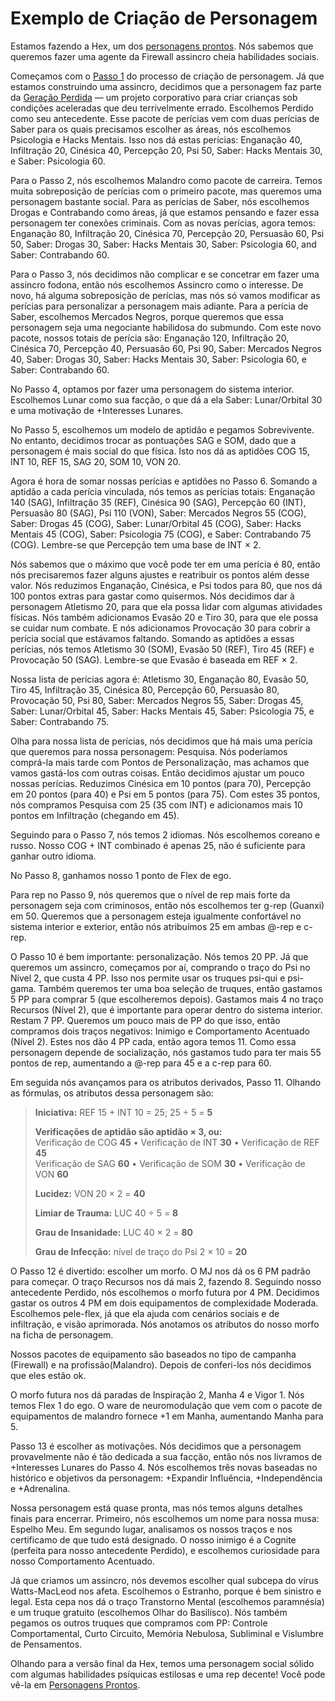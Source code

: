 # Exemplo de Criação de Personagem

Estamos fazendo a Hex, um dos [personagens prontos](../05/00-sample-characters.md). Nós sabemos que queremos fazer uma agente da Firewall assincro cheia habilidades sociais.

Começamos com o [Passo 1](../04/04-step-1-background.md) do processo de criação de personagem. Já que estamos construindo uma assincro, decidimos que a personagem faz parte da [Geração Perdida](../08/06-family-and-children.md#the-lost) — um projeto corporativo para criar crianças sob condições aceleradas que deu terrivelmente errado. Escolhemos Perdido como seu antecedente. Esse pacote de perícias vem com duas perícias de Saber para os quais precisamos escolher as áreas, nós escolhemos Psicologia e Hacks Mentais. Isso nos dá estas perícias: Enganação 40, Infiltração 20, Cinésica 40, Percepção 20, Psi 50, Saber: Hacks Mentais 30, e Saber: Psicologia 60.

Para o Passo 2, nós escolhemos Malandro como pacote de carreira. Temos muita sobreposição de perícias com o primeiro pacote, mas queremos uma personagem bastante social. Para as perícias de Saber, nós escolhemos Drogas e Contrabando como áreas, já que estamos pensando e fazer essa personagem ter conexões criminais. Com as novas perícias, agora temos: Enganação 80, Infiltração 20, Cinésica 70, Percepção 20, Persuasão 60, Psi 50, Saber: Drogas 30, Saber: Hacks Mentais 30, Saber: Psicologia 60, and Saber: Contrabando 60.

Para o Passo 3, nós decidimos não complicar e se concetrar em fazer uma assincro fodona, então nós escolhemos Assincro como o interesse. De novo, há alguma sobreposição de perícias, mas nós só vamos modificar as perícias para personalizar a personagem mais adiante. Para a perícia de Saber, escolhemos Mercados Negros, porque queremos que essa personagem seja uma negociante habilidosa do submundo. Com este novo pacote, nossos totais de perícia são: Enganação 120, Infiltração 20, Cinésica 70, Percepção 40, Persuasão 60, Psi 90, Saber: Mercados Negros 40, Saber: Drogas 30, Saber: Hacks Mentais 30, Saber: Psicologia 60, e Saber: Contrabando 60.

No Passo 4, optamos por fazer uma personagem do sistema interior. Escolhemos Lunar como sua facção, o que dá a ela Saber: Lunar/Orbital 30 e uma motivação de +Interesses Lunares.

No Passo 5, escolhemos um modelo de aptidão e pegamos Sobrevivente. No entanto, decidimos trocar as pontuações SAG e SOM, dado que a personagem é mais social do que física. Isto nos dá as aptidões COG 15, INT 10, REF 15, SAG 20, SOM 10, VON 20.

Agora é hora de somar nossas perícias e aptidões no Passo 6. Somando a aptidão a cada perícia vinculada, nós temos as perícias totais: Enganação 140 (SAG), Infiltração 35 (REF), Cinésica 90 (SAG), Percepção 60 (INT), Persuasão 80 (SAG), Psi 110 (VON), Saber: Mercados Negros 55 (COG), Saber: Drogas 45 (COG), Saber: Lunar/Orbital 45 (COG), Saber: Hacks Mentais 45 (COG), Saber: Psicologia 75 (COG), e Saber: Contrabando 75 (COG). Lembre-se que Percepção tem uma base de INT × 2.

Nós sabemos que o máximo que você pode ter em uma perícia é 80, então nós precisaremos fazer alguns ajustes e reatribuir os pontos além desse valor. Nós reduzimos Enganação, Cinésica, e Psi todos para 80, que nos dá 100 pontos extras para gastar como quisermos. Nós decidimos dar à personagem Atletismo 20, para que ela possa lidar com algumas atividades físicas. Nós também adicionamos Evasão 20 e Tiro 30, para que ele possa se cuidar num combate. E nós adicionamos Provocação 30 para cobrir a perícia social que estávamos faltando. Somando as aptidões a essas perícias, nós temos Atletismo 30 (SOM), Evasão 50 (REF), Tiro 45 (REF) e Provocação 50 (SAG). Lembre-se que Evasão é baseada em REF × 2.

Nossa lista de perícias agora é: Atletismo 30, Enganação 80, Evasão 50, Tiro 45, Infiltração 35, Cinésica 80, Percepção 60, Persuasão 80, Provocação 50, Psi 80, Saber: Mercados Negros 55, Saber: Drogas 45, Saber: Lunar/Orbital 45, Saber: Hacks Mentais 45, Saber: Psicologia 75, e Saber: Contrabando 75.

Olha para nossa lista de perícias, nós decidimos que há mais uma perícia que queremos para nossa personagem: Pesquisa. Nós poderíamos comprá-la mais tarde com Pontos de Personalização, mas achamos que vamos gastá-los com outras coisas. Então decidimos ajustar um pouco nossas perícias. Reduzimos Cinésica em 10 pontos (para 70), Percepção em 20 pontos (para 40) e Psi em 5 pontos (para 75). Com estes 35 pontos, nós compramos Pesquisa com 25 (35 com INT) e adicionamos mais 10 pontos em Infiltração (chegando em 45).

Seguindo para o Passo 7, nós temos 2 idiomas. Nós escolhemos coreano e russo. Nosso COG + INT combinado é apenas 25, não é suficiente para ganhar outro idioma.

No Passo 8, ganhamos nosso 1 ponto de Flex de ego.

Para rep no Passo 9, nós queremos que o nível de rep mais forte da personagem seja com criminosos, então nós escolhemos ter g-rep (Guanxi) em 50. Queremos que a personagem esteja igualmente confortável no sistema interior e exterior, então nós atribuímos 25 em ambas @-rep e c-rep.

O Passo 10 é bem importante: personalização. Nós temos 20&nbsp;PP. Já que queremos um assincro, começamos por aí, comprando o traço do Psi no Nível 2, que custa 4&nbsp;PP. Isso nos permite usar os truques psi-qui e psi-gama. Também queremos ter uma boa seleção de truques, então gastamos 5&nbsp;PP para comprar 5 (que escolheremos depois). Gastamos mais 4 no traço Recursos (Nível 2), que é importante para operar dentro do sistema interior. Restam 7&nbsp;PP. Queremos um pouco mais de PP do que isso, então compramos dois traços negativos: Inimigo e Comportamento Acentuado (Nível 2). Estes nos dão 4&nbsp;PP cada, então agora temos 11. Como essa personagem depende de socialização, nós gastamos tudo para ter mais 55 pontos de rep, aumentando a @-rep para 45 e a c-rep para 60.

Em seguida nós avançamos para os atributos derivados, Passo 11. Olhando as fórmulas, os atributos dessa personagem são:

<blockquote>

**Iniciativa:** REF 15 + INT 10 = 25; 25 ÷ 5 = **5**

**Verificações de aptidão são aptidão × 3, ou:**<br> Verificação de COG **45** • Verificação de INT **30** • Verificação de REF **45**<br> Verificação de SAG **60** • Verificação de SOM **30** • Verificação de VON **60**

**Lucidez:** VON 20 × 2 = **40**

**Limiar de Trauma:** LUC 40 ÷ 5 = **8**

**Grau de Insanidade:** LUC 40 × 2 = **80**

**Grau de Infecção:** nível de traço do Psi 2 × 10 = **20**

</blockquote>

O Passo 12 é divertido: escolher um morfo. O MJ nos dá os 6&nbsp;PM padrão para começar. O traço Recursos nos dá mais 2, fazendo 8. Seguindo nosso antecedente Perdido, nós escolhemos o morfo futura por 4&nbsp;PM. Decidimos gastar os outros 4&nbsp;PM em dois equipamentos de complexidade Moderada. Escolhemos pele-flex, já que ela ajuda com cenários sociais e de infiltração, e visão aprimorada. Nós anotamos os atributos do nosso morfo na ficha de personagem.

Nossos pacotes de equipamento são baseados no tipo de campanha (Firewall) e na profissão(Malandro). Depois de conferi-los nós decidimos que eles estão ok.

O morfo futura nos dá paradas de Inspiração 2, Manha 4 e Vigor 1. Nós temos Flex 1 do ego. O ware de neuromodulação que vem com o pacote de equipamentos de malandro fornece +1 em Manha, aumentando Manha para 5.

Passo 13 é escolher as motivações. Nós decidimos que a personagem provavelmente não é tão dedicada a sua facção, então nós nos livramos de +Interesses Lunares do Passo 4. Nós escolhemos três novas baseadas no histórico e objetivos da personagem: +Expandir Influência, +Independência e +Adrenalina.

Nossa personagem está quase pronta, mas nós temos alguns detalhes finais para encerrar. Primeiro, nós escolhemos um nome para nossa musa: Espelho Meu. Em segundo lugar, analisamos os nossos traços e nos certificamo de que tudo está designado. O nosso inimigo é a Cognite (perfeita para nosso antecedente Perdido), e escolhemos curiosidade para nosso Comportamento Acentuado.

Já que criamos um assincro, nós devemos escolher qual subcepa do vírus Watts-MacLeod nos afeta. Escolhemos o Estranho, porque é bem sinistro e legal. Esta cepa nos dá o traço Transtorno Mental (escolhemos paramnésia) e um truque gratuito (escolhemos Olhar do Basilisco). Nós também pegamos os outros truques que compramos com PP: Controle Comportamental, Curto Circuito, Memória Nebulosa, Subliminal e Vislumbre de Pensamentos.

Olhando para a versão final da Hex, temos uma personagem social sólido com algumas habilidades psíquicas estilosas e uma rep decente! Você pode vê-la em [Personagens Prontos](../05/00-sample-characters.md).
